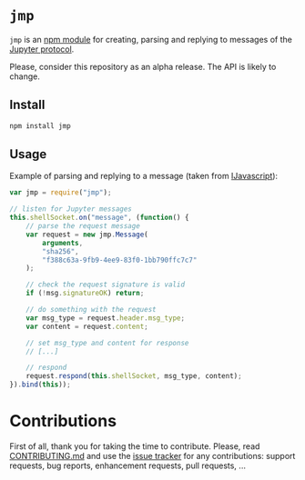 # `jmp`

`jmp` is an [npm module](https://www.npmjs.com/) for creating, parsing and
replying to messages of the [Jupyter
protocol](http://ipython.org/ipython-doc/stable/development/messaging.html).

Please, consider this repository as an alpha release. The API is likely to
change.

## Install

```sh
npm install jmp
```

## Usage

Example of parsing and replying to a message (taken from
[IJavascript](https://github.com/n-riesco/ijavascript)):

```javascript
var jmp = require("jmp");

// listen for Jupyter messages
this.shellSocket.on("message", (function() {
    // parse the request message
    var request = new jmp.Message(
        arguments,
        "sha256",
        "f388c63a-9fb9-4ee9-83f0-1bb790ffc7c7"
    );

    // check the request signature is valid
    if (!msg.signatureOK) return;

    // do something with the request
    var msg_type = request.header.msg_type;
    var content = request.content;

    // set msg_type and content for response
    // [...]

    // respond
    request.respond(this.shellSocket, msg_type, content);
}).bind(this));
```

# Contributions

First of all, thank you for taking the time to contribute. Please, read
[CONTRIBUTING.md](https://github.com/n-riesco/jmp/blob/master/CONTRIBUTING.md)
and use the [issue tracker](https://github.com/n-riesco/jmp/issues) for any
contributions: support requests, bug reports, enhancement requests, pull
requests, ...
